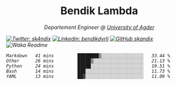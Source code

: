<h1 align="center"> Bendik Lambda </h1>
<p align="center"><em>Departement Engineer @ <a href="http://www.uia.no">University of Agder</a></p>



[![Twitter: sk4ndix](https://img.shields.io/twitter/follow/sk4ndix?style=social)](https://twitter.com/sk4ndix)
[![Linkedin: bendikdyrli](https://img.shields.io/badge/-bendikdyrli-blue?style=flat-square&logo=Linkedin&logoColor=white&link=https://www.linkedin.com/in/bendikdyrli/)](https://www.linkedin.com/in/bendikdyrli/)
[![GitHub skandix](https://img.shields.io/github/followers/skandix?label=follow&style=social)](https://github.com/skandix)
![Waka Readme](https://github.com/skandix/skandix/workflows/Waka%20Readme/badge.svg)


<!--START_SECTION:waka-->
```text
Markdown   41 mins         ████████▒░░░░░░░░░░░░░░░░   33.44 % 
Other      26 mins         █████▒░░░░░░░░░░░░░░░░░░░   21.13 % 
Python     24 mins         █████░░░░░░░░░░░░░░░░░░░░   19.51 % 
Bash       14 mins         ███░░░░░░░░░░░░░░░░░░░░░░   11.73 % 
YAML       13 mins         ██▓░░░░░░░░░░░░░░░░░░░░░░   11.09 % 
```
<!--END_SECTION:waka-->
